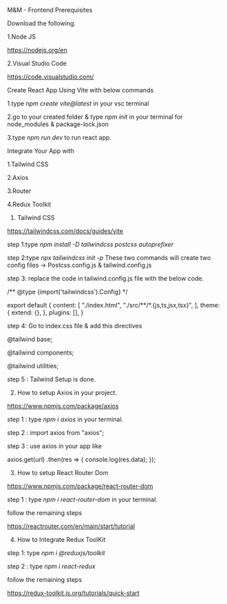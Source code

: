 M&M - Frontend
Prerequisites

Download the following.

1.Node JS 

https://nodejs.org/en

2.Visual Studio Code 

https://code.visualstudio.com/

Create React App Using Vite with below commands

1.type *npm create vite@latest* in your vsc terminal

2.go to your created folder & type *npm init* in your terminal for node_modules & package-lock.json

3.type *npm run dev* to run react app.

Integrate Your App with 

1.Tailwind CSS

2.Axios

3.Router

4.Redux Toolkit

1. Tailwind CSS 

https://tailwindcss.com/docs/guides/vite

step 1:type  *npm install -D tailwindcss postcss autoprefixer*

step 2:type  *npx tailwindcss init -p* 
These two commands will create two config files -> Postcss.config.js & tailwind.config.js

step 3: replace the code in tailwind.config.js file with the below code.

/** @type {import('tailwindcss').Config} */

export default {
    content: [
    "./index.html",
    "./src/**/*.{js,ts,jsx,tsx}",
  ],
  theme: {
  extend: {},
  },
  plugins: [],
}

step 4: Go to index.css file & add this directives

@tailwind base;

@tailwind components;

@tailwind utilities;

step 5 : Tailwind Setup is done. 

2. How to setup Axios in your project.

https://www.npmjs.com/package/axios

step 1 : type *npm i axios* in your terminal.

step 2 : import axios from "axios";

step 3 : use axios in your app like

axios.get(url)
  .then(res => {
    console.log(res.data);
  });

3. How to setup React Router Dom

https://www.npmjs.com/package/react-router-dom

step 1 : type *npm i react-router-dom* in your terminal.

follow the remaining steps

https://reactrouter.com/en/main/start/tutorial

4. How to Integrate Redux ToolKit

step 1: type *npm i @reduxjs/toolkit*

step 2 : type *npm i react-redux*

follow the remaining steps

https://redux-toolkit.js.org/tutorials/quick-start